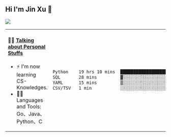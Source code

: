
## Hi I'm Jin Xu 👋
![](https://komarev.com/ghpvc/?username=jiayouxujin&color=brightgreen&label=PROFILE+VIEWS)



<table align="center">
<tr>
<td valign="top" width="60%">

#### 🏋️‍♀️ <a href="https://github.com/jiayouxujin" target="_blank">Talking about Personal Stuffs</a>
<!-- recent_releases starts -->

- ⚡  I'm now learning CS-Knowledges.  
- 🏊‍♂️ Languages and Tools: Go、Java、Python、C
<!-- recent_releases ends -->
</td>
<td>
 
<!--START_SECTION:waka-->

```txt
Python    19 hrs 10 mins  ████████████████████████░   96.19 %
SQL       28 mins         ▓░░░░░░░░░░░░░░░░░░░░░░░░   02.36 %
YAML      15 mins         ▒░░░░░░░░░░░░░░░░░░░░░░░░   01.30 %
CSV/TSV   1 min           ░░░░░░░░░░░░░░░░░░░░░░░░░   00.15 %
```

<!--END_SECTION:waka-->
 
</td>
</tr>
</table>





